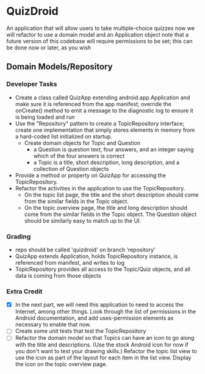 # QuizDroid 
An application that will allow users to take multiple-choice quizzes
now we will refactor to use a domain model and an Application object
note that a future version of this codebase will require permissions to be set; this can be done now or later, as you wish

## Domain Models/Repository

### Developer Tasks
- Create a class called QuizApp extending android.app.Application and make sure it is referenced from the app manifest; override the onCreate() method to emit a message to the diagnostic log to ensure it is being loaded and run
- Use the "Repository" pattern to create a TopicRepository interface; create one implementation that simply stores elements in memory from a hard-coded list initialized on startup.
  - Create domain objects for Topic and Question
    - a Question is question text, four answers, and an integer saying which of the four answers is correct
    - a Topic is a title, short description, long description, and a collection of Question objects
- Provide a method or property on QuizApp for accessing the TopicRepository.
- Refactor the activities in the application to use the TopicRepository.
  - On the topic list page, the title and the short description should come from the similar fields in the Topic object.
  - On the topic overview page, the title and long description should come from the similar fields in the Topic object. The Question object should be similarly easy to match up to the UI.
 
### Grading
- repo should be called 'quizdroid' on branch 'repository'
- QuizApp extends Application, holds TopicRepository instance, is referenced from manifest, and writes to log
- TopicRepository provides all access to the Topic/Quiz objects, and all data is coming from those objects

### Extra Credit
- [x] In the next part, we will need this application to need to access the Internet, among other things. Look through the list of permissions in the Android documentation, and add uses-permission elements as necessary to enable that now.
- [ ] Create some unit tests that test the TopicRepository
- [ ] Refactor the domain model so that Topics can have an icon to go along with the title and descriptions. (Use the stock Android icon for now if you don't want to test your drawing skills.) Refactor the topic list view to use the icon as part of the layout for each item in the list view. Display the icon on the topic overview page.
